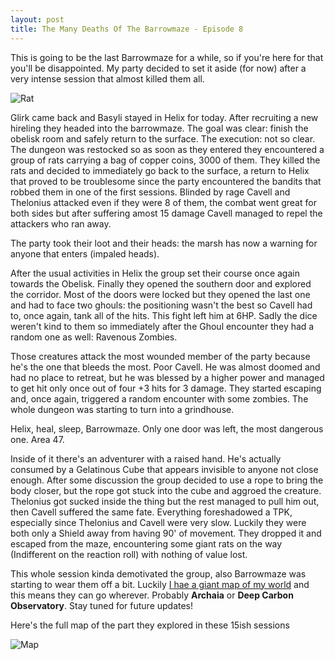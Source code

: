 ```yaml
---
layout: post
title: The Many Deaths Of The Barrowmaze - Episode 8
---
```


This is going to be the last Barrowmaze for a while, so if you're here for that you'll be disappointed. My party decided to set it aside (for now) after a very intense session that almost killed them all.

![Rat](https://i.imgur.com/0VgFWTQ.png)

<!--more-->

Glirk came back and Basyli stayed in Helix for today. After recruiting a new hireling they headed into the barrowmaze. The goal was clear: finish the obelisk room and safely return to the surface. The execution: not so clear. The dungeon was restocked so as soon as they entered they encountered a group of rats carrying a bag of copper coins, 3000 of them. They killed the rats and decided to immediately go back to the surface, a return to Helix that proved to be troublesome since the party encountered the bandits that robbed them in one of the first sessions. Blinded by rage Cavell and Thelonius attacked even if they were 8 of them, the combat went great for both sides but after suffering amost 15 damage Cavell managed to repel the attackers who ran away. 

The party took their loot and their heads: the marsh has now a warning for anyone that enters (impaled heads). 

After the usual activities in Helix the group set their course once again towards the Obelisk. Finally they opened the southern door and explored the corridor. Most of the doors were locked but they opened the last one and had to face two ghouls: the positioning wasn't the best so Cavell had to, once again, tank all of the hits. This fight left him at 6HP. Sadly the dice weren't kind to them so immediately after the Ghoul encounter they had a random one as well: Ravenous Zombies.

Those creatures attack the most wounded member of the party because he's the one that bleeds the most. Poor Cavell. He was almost doomed and had no place to retreat, but he was blessed by a higher power and managed to get hit only once out of four +3 hits for 3 damage. They started escaping and, once again, triggered a random encounter with some zombies. The whole dungeon was starting to turn into a grindhouse. 

Helix, heal, sleep, Barrowmaze. Only one door was left, the most dangerous one. Area 47.

Inside of it there's an adventurer with a raised hand. He's actually consumed by a Gelatinous Cube that appears invisible to anyone not close enough. After some discussion the group decided to use a rope to bring the body closer, but the rope got stuck into the cube and aggroed the creature. Thelonius got sucked inside the thing but the rest managed to pull him out, then Cavell suffered the same fate. Everything foreshadowed a TPK, especially since Thelonius and Cavell were very slow. Luckily they were both only a Shield away from having 90' of movement. They dropped it and escaped from the maze, encountering some giant rats on the way (Indifferent on the reaction roll) with nothing of value lost. 

This whole session kinda demotivated the group, also Barrowmaze was starting to wear them off a bit. Luckily [I hae a giant map of my world](https://leveldrain.com/2021/02/09/dont-be-afrad-to-leave/) and this means they can go wherever. Probably **Archaia** or **Deep Carbon Observatory**. Stay tuned for future updates!

Here's the full map of the part they explored in these 15ish sessions

![Map](https://i.imgur.com/MI4k5Nd.png)